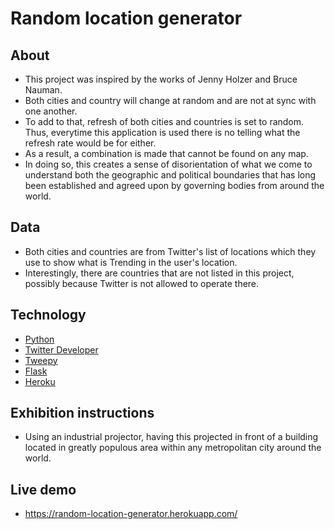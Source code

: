 # Random location generator

## About
- This project was inspired by the works of Jenny Holzer and Bruce Nauman.
- Both cities and country will change at random and are not at sync with one another.
- To add to that, refresh of both cities and countries is set to random. Thus, everytime this application is used there is no telling what the refresh rate would be for either.
- As a result, a combination is made that cannot be found on any map.  
- In doing so, this creates a sense of disorientation of what we come to understand both the geographic and political boundaries that has long been established and agreed upon by governing bodies from around the world.

## Data
- Both cities and countries are from Twitter's list of locations which they use to show what is Trending in the user's location.
- Interestingly, there are countries that are not listed in this project, possibly because Twitter is not allowed to operate there.

## Technology
- [Python](https://www.python.org/)
- [Twitter Developer](https://developer.twitter.com/)
- [Tweepy](https://www.tweepy.org/)
- [Flask](https://palletsprojects.com/p/flask/)
- [Heroku](https://www.heroku.com/)

## Exhibition instructions
- Using an industrial projector, having this projected in front of a building located in greatly populous area within any metropolitan city around the world.

## Live demo
- https://random-location-generator.herokuapp.com/
